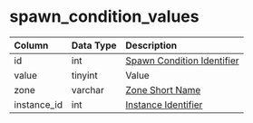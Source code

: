 # spawn_condition_values

| Column | Data Type | Description |
| :--- | :--- | :--- |
| id | int | [Spawn Condition Identifier](spawn_conditions.md) |
| value | tinyint | Value |
| zone | varchar | [Zone Short Name](../../../../categories/zones/zone-list) |
| instance_id | int | [Instance Identifier](../../../schema/categories/instances/instance_list.md) |

